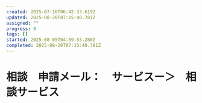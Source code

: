 ```yaml
---
created: 2025-07-16T06:42:33.619Z
updated: 2025-08-20T07:15:40.781Z
assigned: ""
progress: 0
tags: []
started: 2025-08-05T04:59:53.280Z
completed: 2025-08-20T07:15:40.781Z
---
```


# 相談　申請メール：　サービスー＞　相談サービス
